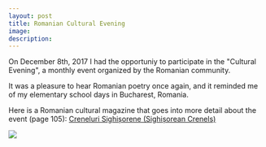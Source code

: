 ```yaml
---
layout: post
title: Romanian Cultural Evening
image: 
description:
---
```

On December 8th, 2017 I had the opportuniy to participate in the "Cultural Evening", a monthly event organized by the Romanian community.
<!-- split -->
It was a pleasure to hear Romanian poetry once again, and it reminded me of my elementary school days in Bucharest, Romania.

Here is a Romanian cultural magazine that goes into more detail about the event (page 105): 
<a href="{{ site.baseurl }}/download/Creneluri Sighisorene nr 11.pdf">Creneluri Sighișorene (Sighișorean Crenels)</a>

<img class="img-responsive" style="max-width:400px" src= "{{ site.baseurl }}/img/blog/CulturalEve.jpg"/>




